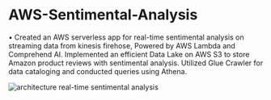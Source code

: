 # AWS-Sentimental-Analysis

•	Created an AWS serverless app for real-time sentimental analysis on streaming data from kinesis firehose, Powered by AWS Lambda and Comprehend AI. Implemented an efficient Data Lake on AWS S3 to store Amazon product reviews with sentimental analysis. Utilized Glue Crawler for data cataloging and conducted queries using Athena.

![architecture real-time sentimental analysis](https://github.com/yasaswiavula/AWS-Sentimental-Analysis/assets/40021114/64a017c6-7b26-4444-9739-fb9181b83397)
